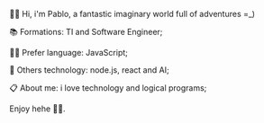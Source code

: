 🙋‍♂️ Hi, i'm Pablo, a fantastic imaginary world full of adventures =_)


📚 Formations: TI and Software Engineer;

👨‍💻 Prefer language: JavaScript;

🤖 Others technology: node.js, react and AI;

📋 About me: i love technology and logical programs;

Enjoy hehe 🍃💨.
